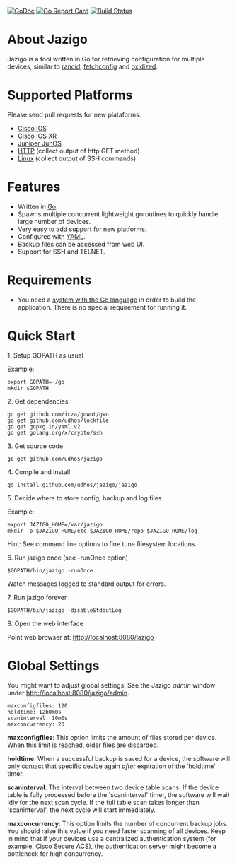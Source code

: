 [![GoDoc](https://godoc.org/github.com/udhos/jazigo?status.svg)](http://godoc.org/github.com/udhos/jazigo)
[![Go Report Card](https://goreportcard.com/badge/github.com/udhos/jazigo)](https://goreportcard.com/report/github.com/udhos/jazigo)
[![Build Status](https://travis-ci.org/udhos/jazigo.svg?branch=master)](https://travis-ci.org/udhos/jazigo)

About Jazigo
=============

Jazigo is a tool written in Go for retrieving configuration for multiple devices, similar to [rancid](http://www.shrubbery.net/rancid/), [fetchconfig](https://github.com/udhos/fetchconfig) and [oxidized](https://github.com/ytti/oxidized).

Supported Platforms
===================

Please send pull requests for new plataforms.

- [Cisco IOS](https://github.com/udhos/jazigo/blob/master/dev/model_cisco.go)
- [Cisco IOS XR](https://github.com/udhos/jazigo/blob/master/dev/model_cisco_iosxr.go)
- [Juniper JunOS](https://github.com/udhos/jazigo/blob/master/dev/model_junos.go)
- [HTTP](https://github.com/udhos/jazigo/blob/master/dev/model_http.go) (collect output of http GET method)
- [Linux](https://github.com/udhos/jazigo/blob/master/dev/model_linux.go) (collect output of SSH commands)

Features
========

- Written in [Go](https://golang.org/).
- Spawns multiple concurrent lightweight goroutines to quickly handle large number of devices.
- Very easy to add support for new platforms.
- Configured with [YAML](http://yaml.org).
- Backup files can be accessed from web UI.
- Support for SSH and TELNET.

Requirements
============

- You need a [system with the Go language](https://golang.org/dl/) in order to build the application. There is no special requirement for running it.

Quick Start
===========

1\. Setup GOPATH as usual

Example:

    export GOPATH=~/go
    mkdir $GOPATH

2\. Get dependencies

    go get github.com/icza/gowut/gwu
    go get github.com/udhos/lockfile
    go get gopkg.in/yaml.v2
    go get golang.org/x/crypto/ssh

3\. Get source code

`go get github.com/udhos/jazigo`

4\. Compile and install

`go install github.com/udhos/jazigo/jazigo`

5\. Decide where to store config, backup and log files

Example:

    export JAZIGO_HOME=/var/jazigo
    mkdir -p $JAZIGO_HOME/etc $JAZIGO_HOME/repo $JAZIGO_HOME/log

Hint: See command line options to fine tune filesystem locations.

6\. Run jazigo once (see -runOnce option)

`$GOPATH/bin/jazigo -runOnce`

Watch messages logged to standard output for errors.

7\. Run jazigo forever

`$GOPATH/bin/jazigo -disableStdoutLog`

8\. Open the web interface

Point web browser at: [http://localhost:8080/jazigo](http://localhost:8080/jazigo)

Global Settings
===============

You might want to adjust global settings. See the Jazigo *admin* window under [http://localhost:8080/jazigo/admin](http://localhost:8080/jazigo/admin).

    maxconfigfiles: 120
    holdtime: 12h0m0s
    scaninterval: 10m0s
    maxconcurrency: 20

**maxconfigfiles**: This option limits the amount of files stored per device. When this limit is reached, older files are discarded.

**holdtime**: When a successful backup is saved for a device, the software will only contact that specific device again *after* expiration of the 'holdtime' timer.

**scaninterval**: The interval between two device table scans. If the device table is fully processed before the 'scaninterval' timer, the software will wait idly for the next scan cycle. If the full table scan takes longer than 'scaninterval', the next cycle will start immediately.

**maxconcurrency**: This option limits the number of concurrent backup jobs. You should raise this value if you need faster scanning of all devices. Keep in mind that if your devices use a centralized authentication system (for example, Cisco Secure ACS), the authentication server might become a bottleneck for high concurrency.
